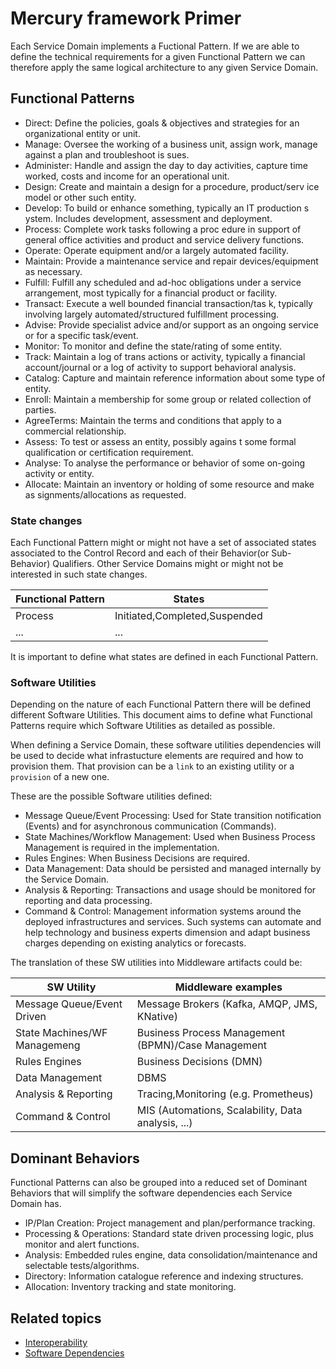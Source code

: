 # Mercury framework Primer

Each Service Domain implements a Fuctional Pattern. If we are able to define the
technical requirements for a given Functional Pattern we can therefore
apply the same logical architecture to any given Service Domain.

## Functional Patterns

- Direct: Define the policies, goals & objectives and strategies for an
  organizational entity or unit.
- Manage: Oversee the working of a business unit, assign work, manage
  against a plan and troubleshoot is sues.
- Administer: Handle and assign the day to day activities, capture time worked,
  costs and income for an operational unit.
- Design: Create and maintain a design for a procedure, product/serv ice model
  or other such entity.
- Develop: To build or enhance something, typically an IT production s ystem.
  Includes development, assessment and deployment.
- Process: Complete work tasks following a proc edure in support of general
  office activities and product and service delivery functions.
- Operate: Operate equipment and/or a largely automated facility.
- Maintain: Provide a maintenance service and repair devices/equipment as necessary.
- Fulfill: Fulfill any scheduled and ad-hoc obligations under a service arrangement,
  most typically for a financial product or facility.
- Transact: Execute a well bounded financial transaction/tas k, typically involving
  largely automated/structured fulfillment processing.
- Advise: Provide specialist advice and/or support as an ongoing service or for a
  specific task/event.
- Monitor: To monitor and define the state/rating of some entity.
- Track: Maintain a log of trans actions or activity, typically a financial
  account/journal or a log of activity to support behavioral analysis.
- Catalog: Capture and maintain reference information about some type of entity.
- Enroll: Maintain a membership for some group or related collection of parties.
- AgreeTerms: Maintain the terms and conditions that apply to a commercial relationship.
- Assess: To test or assess an entity, possibly agains t some formal qualification
  or certification requirement.
- Analyse: To analyse the performance or behavior of some on-going activity or entity.
- Allocate: Maintain an inventory or holding of some resource and make as
  signments/allocations as requested.

### State changes

Each Functional Pattern might or might not have a set of associated states associated
to the Control Record and each of their Behavior(or Sub-Behavior)
Qualifiers. Other Service Domains might or might not be interested in such state changes.

| Functional Pattern | States                        |
| ------------------ | ----------------------------- |
| Process            | Initiated,Completed,Suspended |
| ...                | ...                           |

It is important to define what states are defined in each Functional Pattern.

### Software Utilities

Depending on the nature of each Functional Pattern there will be defined different
Software Utilities. This document aims to define
what Functional Patterns require which Software Utilities as detailed as possible.

When defining a Service Domain, these software utilities dependencies will
be used to decide what infrastucture elements are required and how to
provision them. That provision can be a `link` to an existing utility or a `provision`
of a new one.

These are the possible Software utilities defined:

- Message Queue/Event Processing: Used for State transition notification (Events)
  and for asynchronous communication (Commands).
- State Machines/Workflow Management: Used when Business Process Management is
  required in the implementation.
- Rules Engines: When Business Decisions are required.
- Data Management: Data should be persisted and managed internally by the
  Service Domain.
- Analysis & Reporting: Transactions and usage should be monitored for reporting
  and data processing.
- Command & Control: Management information systems around the deployed
  infrastructures and services. Such systems can automate and help technology and
  business experts dimension and adapt business charges depending on existing analytics
  or forecasts.

The translation of these SW utilities into Middleware artifacts could be:

| SW Utility                   | Middleware examples                                |
| ---------------------------- | -------------------------------------------------- |
| Message Queue/Event Driven   | Message Brokers (Kafka, AMQP, JMS, KNative)        |
| State Machines/WF Managemeng | Business Process Management (BPMN)/Case Management |
| Rules Engines                | Business Decisions (DMN)                           |
| Data Management              | DBMS                                               |
| Analysis & Reporting         | Tracing,Monitoring (e.g. Prometheus)               |
| Command & Control            | MIS (Automations, Scalability, Data analysis, ...) |

## Dominant Behaviors

Functional Patterns can also be grouped into a reduced set of Dominant Behaviors that
will simplify the software dependencies each Service Domain has.

- IP/Plan Creation: Project management and plan/performance tracking.
- Processing & Operations: Standard state driven processing logic, plus monitor and alert functions.
- Analysis: Embedded rules engine, data consolidation/maintenance and selectable tests/algorithms.
- Directory: Information catalogue reference and indexing structures.
- Allocation: Inventory tracking and state monitoring.

## Related topics

- [Interoperability](./interoperability.md)
- [Software Dependencies](./software_dependencies.md)
